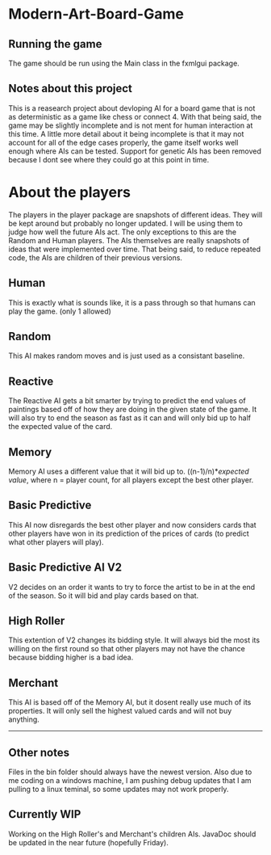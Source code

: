 # Modern-Art-Board-Game
## Running the game
The game should be run using the Main class in the fxmlgui package.

## Notes about this project
This is a reasearch project about devloping AI for a board game that is not as deterministic as a game like chess or connect 4. With that being said, the game may be slightly incomplete and is not ment for human interaction at this time. A little more detail about it being incomplete is that it may not account for all of the edge cases properly, the game itself works well enough where AIs can be tested. Support for genetic AIs has been removed because I dont see where they could go at this point in time.

# About the players
The players in the player package are snapshots of different ideas. They will be kept around but probably no longer updated. I will be using them to judge how well the future AIs act. The only exceptions to this are the Random and Human players. The AIs themselves are really snapshots of ideas that were implemented over time. That being said, to reduce repeated code, the AIs are children of their previous versions.

## Human
This is exactly what is sounds like, it is a pass through so that humans can play the game. (only 1 allowed)

## Random
This AI makes random moves and is just used as a consistant baseline.

## Reactive
The Reactive AI gets a bit smarter by trying to predict the end values of paintings based off of how they are doing in the given state of the game. It will also try to end the season as fast as it can and will only bid up to half the expected value of the card.

## Memory
Memory AI uses a different value that it will bid up to. ((n-1)/n)\**expected value*, where n = player count, for all players except the best other player.

## Basic Predictive
This AI now disregards the best other player and now considers cards that other players have won in its prediction of the prices of cards (to predict what other players will play).

## Basic Predictive AI V2
V2 decides on an order it wants to try to force the artist to be in at the end of the season. So it will bid and play cards based on that.

## High Roller
This extention of V2 changes its bidding style. It will always bid the most its willing on the first round so that other players may not have the chance because bidding higher is a bad idea.

## Merchant
This AI is based off of the Memory AI, but it dosent really use much of its properties. It will only sell the highest valued cards and will not buy anything.

---

## Other notes
Files in the bin folder should always have the newest version. Also due to me coding on a windows machine, I am pushing debug updates that I am pulling to a linux teminal, so some updates may not work properly.

## Currently WIP
Working on the High Roller's and Merchant's children AIs. JavaDoc should be updated in the near future (hopefully Friday).
